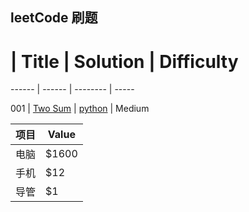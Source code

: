 
## leetCode 刷题

#  | Title   | Solution | Difficulty

------ | ------ | -------- | -----

001 | [Two Sum](https://oj.leetcode.com/problems/two-sum/) | [python](https://github.com/MachineLP/py_workSpace/blob/master/leetCode/001--Two%20Sum.md) | Medium


项目     | Value
-------- | -----
电脑  | $1600
手机  | $12
导管  | $1

